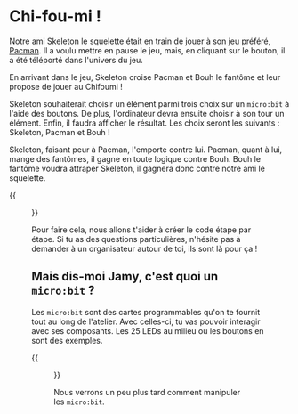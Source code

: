 # Chi-fou-mi !

Notre ami Skeleton le squelette était en train de jouer à son jeu préféré,
[Pacman](https://fr.wikipedia.org/wiki/Pac-Man). Il a voulu mettre en pause le
jeu, mais, en cliquant sur le bouton, il a été téléporté dans l'univers du jeu.

En arrivant dans le jeu, Skeleton croise Pacman et Bouh le fantôme et leur
propose de jouer au Chifoumi !

Skeleton souhaiterait choisir un élément parmi trois choix sur un `micro:bit`
à l'aide des boutons. De plus, l'ordinateur devra ensuite choisir à son tour un
élément. Enfin, il faudra afficher le résultat. Les choix seront les suivants :
Skeleton, Pacman et Bouh !

Skeleton, faisant peur à Pacman, l'emporte contre lui. Pacman, quant à lui,
mange des fantômes, il gagne en toute logique contre Bouh. Bouh le fantôme
voudra attraper Skeleton, il gagnera donc contre notre ami le squelette.

{{<figure src="resources/images/all3.png" height=80% width=100% alt="Variable en Python">}}

Pour faire cela, nous allons t'aider à créer le code étape par étape. Si tu as
des questions particulières, n'hésite pas à demander à un organisateur autour de
toi, ils sont là pour ça !

## Mais dis-moi Jamy, c'est quoi un `micro:bit` ?

Les `micro:bit` sont des cartes programmables qu'on te fournit tout au long de
l'atelier. Avec celles-ci, tu vas pouvoir interagir avec ses composants. Les 25
LEDs au milieu ou les boutons en sont des exemples.

{{<figure src=resources/images/microbit.png height=50% width=50% alt="Micro:bit">}}

Nous verrons un peu plus tard comment manipuler les `micro:bit`.
